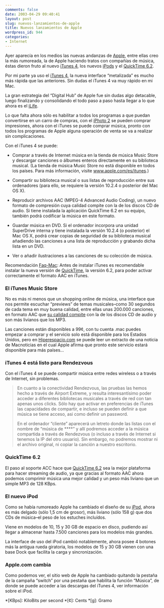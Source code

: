 ```yaml
---
comments: false
date: 2003-04-29 09:40:41
layout: post
slug: nuevos-lanzamientos-de-apple
title: Nuevos lanzamientos de Apple
wordpress_id: 944
categories:
- Internet
---
```


Ayer aparecía en los medios las nuevas andanzas de [Apple](http://www.apple.com), entre ellas creo la más rumoreada, la de Apple haciendo tratos con compañías de música, éstas dieron fruto al nuevo [iTunes 4](http://www.apple.com/es/itunes/), los nuevos [iPods](http://www.apple.com/es/ipod/) y el [QuickTime 6.2](http://www.apple.com/es/quicktime/download/).





Por mi parte ya uso el [iTunes 4](http://www.apple.com/es/itunes/), la nueva interface “metalizada” es mucho más rápida que las anteriores. Sin dudas el iTunes 4 va muy rápido en mi Mac.





La gran estrategia del “Digital Hub” de Apple fue sin dudas algo detacable, luego finalizando y consolidando el todo paso a paso hasta llegar a lo que ahora es el [iLife](http://www.apple.com/es/ilife/).





Lo que falta ahora sólo es habilitar a todos los programas a que puedan convertirse en un carro de compras, con el [iPhoto 2](http://www.apple.com/es/iphoto/) se pueden comprar impresiones, ahora con el iTunes se puede comprar música, pronto con todos los programas de Apple alguna operación de venta se va a realizar sin complicaciones.





Con el iTunes 4 se puede:





  


  * Comprar a través de Internet música en la tienda de música Music Store y descargar canciones o álbumes enteros directamente en su biblioteca musical. (La tienda de música Music Store no está disponible en todos los países. Para más información, visite www.apple.com/es/itunes.)


  * Compartir su biblioteca musical o sus listas de reproducción entre sus ordenadores (para ello, se requiere la versión 10.2.4 o posterior del Mac OS X).


  * Reproducir archivos AAC (MPEG-4 Advanced Audio Coding), un nuevo formato de compresión cuya calidad compite con la de los discos CD de audio. Si tiene instalada la aplicación QuickTime 6.2 en su equipo, también podrá codificar la música en este  formato.


  * Guardar música en DVD. Si el ordenador incorpora una unidad SuperDrive interna y tiene instalada la versión 10.2.4 (o posterior) el Mac OS X, podrá crear copias de seguridad de su biblioteca musical añadiendo las canciones a una lista de reproducción y grabando dicha lista en un DVD.


  * Ver o añadir ilustraciones a las canciones de su colección de música.





Recomendación [Faq-Mac](http://www.faq-mac.com/mt/archives/003693.html): Antes de instalar iTunes es recomendable instalar la nueva versión de [QuickTime](http://www.apple.com/quicktime/download/), la versión 6.2, para poder activar correctamente el formato AAC en iTunes.





### El iTunes Music Store





No es más ni menos que un shopping online de música, una interface que nos permite escuchar “previews” de temas musicales–como 30 segundos de cada tema en muy buena calidad, entre ellas unas 200.000 canciones, en formato AAC que [su calidad compite](http://www.apple.com/mpeg4/aac/) con la de los discos CD de audio y son más livianos que los MP3.





Las canciones están disponibles a 99&cent;, con tu cuenta .mac puedes empezar a comprar y el servicio solo está disponible para los Estados Unidos, pero en [Hiperespacio.com](http://www.hiperespacio.com/2003_04_01_archive.htm#200211767) se puede leer un extracto de una noticia de Macnoticias en el cual Apple afirma que pronto este servicio estará disponible para más países…





### iTunes 4 está listo para Rendezvous





Con el iTunes 4 se puede compartir música entre redes wireless o a través de Internet, sin problemas.





> En cuanto a la conectividad Rendezvous, las pruebas las hemos hecho a través de Airport Extreme, y resulta interesantísimo poder acceder a diferentes bibliotecas musicales a través de red con tan apenas unos clicks. Sólo hay que activar en preferencias de iTunes las capacidades de compartir, e incluso se pueden definir a que música se tiene acceso, asi como definir un password.
> 
> En el ordenador “cliente” aparecerá un letreto donde las listas con el nombre de “música de ****” y allí podremos acceder a la música compartida a través de Rendezvous (o incluso a través de Internet si tenemos la IP del otro usuario). Sin embargo, no podremos mostrar ni el archivo original, ni copiar la canción a nuestro escritorio.





### QuickTime 6.2





El paso al soporte ACC hace que [QuickTime 6.2](http://www.apple.com/es/quicktime/download/) sea la mejor plataforma para hacer streaming de audio, ya que gracias al formato AAC ahora podemos comprimir música una mejor calidad y un peso más liviano que un simple MP3 de 128 KBps.





### El nuevo iPod





Como se había rumoreado Apple ha cambiado el diseño de su [iPod](http://www.apple.com/es/ipod/), ahora es más delgado (sólo 1,5 cm de grosor), más liviano (sólo 158 g) que dos CDs de música–el peso de los estuches incluídos.





Viene en modelos de 10, 15 y 30 GB de espacio en disco, pudiendo así llegar a almacenar hasta 7.500 canciones para los modelos más grandes.





La interface de uso del iPod cambió notablemente, ahora posee 4 botones más la antigua rueda giratoria, los modelos de 15 y 30 GB vienen con una base Dock que facilita la carga y sincronización.





### Apple.com cambia





Como podemos ver, el sitio web de Apple ha cambiado quitando la pestaña de la campaña “switch” por una pestaña que habilita la función “Música”, de donde se puede acceder a las descargas del iTunes 4, ver información sobre el iPod.




 
  *[KBps]: KiloBits per second
  *[&cent;]: Cents
  *[g]: Gramo
